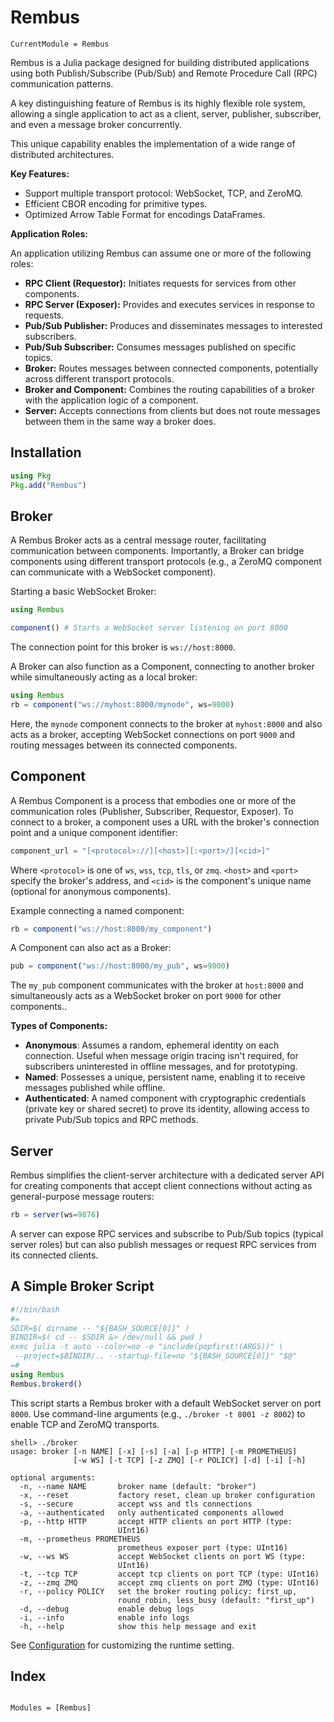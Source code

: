 # Rembus

```@meta
CurrentModule = Rembus
```

Rembus is a Julia package designed for building distributed applications using
both Publish/Subscribe (Pub/Sub) and Remote Procedure Call (RPC) communication
patterns. 

A key distinguishing feature of Rembus is its highly flexible role
system, allowing a single application to act as a client, server, publisher,
subscriber, and even a message broker concurrently.

This unique capability enables the implementation of a wide range of distributed
architectures.

**Key Features:**

- Support multiple transport protocol: WebSocket, TCP, and ZeroMQ.
- Efficient CBOR encoding for primitive types.
- Optimized Arrow Table Format for encodings DataFrames.

**Application Roles:**

An application utilizing Rembus can assume one or more of the following roles:

- **RPC Client (Requestor):** Initiates requests for services from other components.
- **RPC Server (Exposer):** Provides and executes services in response to requests.
- **Pub/Sub Publisher:** Produces and disseminates messages to interested subscribers.
- **Pub/Sub Subscriber:** Consumes messages published on specific topics.
- **Broker:** Routes messages between connected components, potentially across different transport protocols.
- **Broker and Component:** Combines the routing capabilities of a broker with the application logic of a component.
- **Server:** Accepts connections from clients but does not route messages between them in the same way a broker does.

## Installation

```julia
using Pkg
Pkg.add("Rembus")
```

## Broker

A Rembus Broker acts as a central message router, facilitating communication
between components. Importantly, a Broker can bridge components using different
transport protocols (e.g., a ZeroMQ component can communicate with a WebSocket
component).

Starting a basic WebSocket Broker:

```julia
using Rembus

component() # Starts a WebSocket server listening on port 8000
```

The connection point for this broker is `ws://host:8000`.

A Broker can also function as a Component, connecting to another broker while
simultaneously acting as a local broker:

```julia
using Rembus
rb = component("ws://myhost:8000/mynode", ws=9000)
```

Here, the `mynode` component connects to the broker at `myhost:8000` and also
acts as a broker, accepting WebSocket connections on port `9000` and routing
messages between its connected components.

## Component

A Rembus Component is a process that embodies one or more of the communication
roles (Publisher, Subscriber, Requestor, Exposer). To connect to a broker, a
component uses a URL with the broker's connection point and a unique component
identifier:

```julia
component_url = "[<protocol>://][<host>][:<port>/][<cid>]"
```

Where `<protocol>` is one of `ws`, `wss`, `tcp`, `tls`, or `zmq`. `<host>` and
`<port>` specify the broker's address, and `<cid>` is the component's unique
name (optional for anonymous components).

Example connecting a named component:

```julia
rb = component("ws://host:8000/my_component")
```

A Component can also act as a Broker:

```julia
pub = component("ws://host:8000/my_pub", ws=9000)
```

The `my_pub` component communicates with the broker at `host:8000` and
simultaneously acts as a WebSocket broker on port `9000` for other components..

**Types of Components:**

- **Anonymous**: Assumes a random, ephemeral identity on each connection.
  Useful when message origin tracing isn't required, for subscribers
  uninterested in offline messages, and for prototyping.
- **Named**: Possesses a unique, persistent name, enabling it to receive messages
  published while offline.
- **Authenticated**: A named component with cryptographic credentials (private key
  or shared secret) to prove its identity, allowing access to private Pub/Sub
  topics and RPC methods.

## Server

Rembus simplifies the client-server architecture with a dedicated server API for
creating components that accept client connections without acting as
general-purpose message routers:

```julia
rb = server(ws=9876)
```

A server can expose RPC services and subscribe to Pub/Sub topics (typical server
roles) but can also publish messages or request RPC services from its connected
clients.

## A Simple Broker Script

```julia
#!/bin/bash
#=
SDIR=$( dirname -- "${BASH_SOURCE[0]}" )
BINDIR=$( cd -- $SDIR &> /dev/null && pwd )
exec julia -t auto --color=no -e "include(popfirst!(ARGS))" \
 --project=$BINDIR/.. --startup-file=no "${BASH_SOURCE[0]}" "$@"
=#
using Rembus
Rembus.brokerd()
```

This script starts a Rembus broker with a default WebSocket server on port
`8000`. Use command-line arguments (e.g., `./broker -t 8001 -z 8002`) to enable
TCP and ZeroMQ transports.

```text
shell> ./broker
usage: broker [-n NAME] [-x] [-s] [-a] [-p HTTP] [-m PROMETHEUS]
              [-w WS] [-t TCP] [-z ZMQ] [-r POLICY] [-d] [-i] [-h]

optional arguments:
  -n, --name NAME       broker name (default: "broker")
  -x, --reset           factory reset, clean up broker configuration
  -s, --secure          accept wss and tls connections
  -a, --authenticated   only authenticated components allowed
  -p, --http HTTP       accept HTTP clients on port HTTP (type:
                        UInt16)
  -m, --prometheus PROMETHEUS
                        prometheus exposer port (type: UInt16)
  -w, --ws WS           accept WebSocket clients on port WS (type:
                        UInt16)
  -t, --tcp TCP         accept tcp clients on port TCP (type: UInt16)
  -z, --zmq ZMQ         accept zmq clients on port ZMQ (type: UInt16)
  -r, --policy POLICY   set the broker routing policy: first_up,
                        round_robin, less_busy (default: "first_up")
  -d, --debug           enable debug logs
  -i, --info            enable info logs
  -h, --help            show this help message and exit
```

See [Configuration](@ref) for customizing the runtime setting.  

## Index

```@index
```

```@autodocs
Modules = [Rembus]
```
